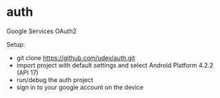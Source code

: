 auth
====

Google Services OAuth2

Setup:
- git clone https://github.com/udev/auth.git
- import project with default settings and select Android Platform 4.2.2 (API 17)
- run/debug the auth project
- sign in to your google account on the device
